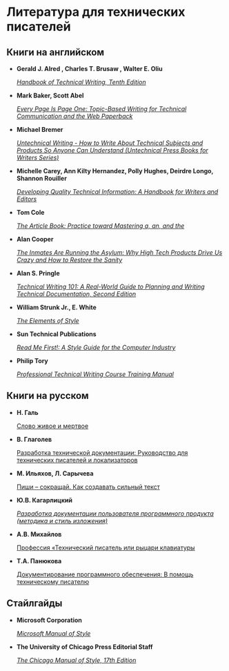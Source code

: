 # Литература для технических писателей

## Книги на английском

* **Gerald J. Alred , Charles T. Brusaw , Walter E. Oliu**

  [*Handbook of Technical Writing, Tenth
  Edition*](https://www.amazon.com/Handbook-Technical-Writing-Tenth-Gerald/dp/1250004411)

* **Mark Baker, Scott Abel**

  [*Every Page Is Page One: Topic-Based Writing for Technical Communication and the Web
  Paperback*](https://www.amazon.com/Every-Page-One-Topic-Based-Communication/dp/1937434281)

* **Michael Bremer**

  [*Untechnical Writing - How to Write About Technical Subjects and Products So Anyone Can
  Understand (Untechnical Press Books for Writers
  Series)*](https://www.amazon.com/Untechnical-Writing-Technical-Subjects-Understand/dp/0966994906)

* **Michelle Carey, Ann Kilty Hernandez, Polly Hughes, Deirdre Longo, Shannon Rouiller**

  [*Developing Quality Technical Information: A Handbook for Writers and
  Editors*](https://www.amazon.com/Developing-Quality-Technical-Information-Handbook/dp/0131477498)

* **Tom Cole**

  [*The Article Book: Practice toward Mastering a, an, and
  the*](https://www.amazon.com/Book-Practice-toward-Mastering/dp/0472086391)

* **Alan Cooper**

  [*The Inmates Are Running the Asylum: Why High Tech Products Drive Us Crazy and How to
  Restore the
  Sanity*](https://www.amazon.com/Inmates-Are-Running-Asylum-Products/dp/0672326140)

* **Alan S. Pringle**

  [*Technical Writing 101: A Real-World Guide to Planning and Writing Technical
  Documentation, Second
  Edition*](https://www.amazon.com/Technical-Writing-101-Real-World-Planning-dp-0970473362/dp/0970473362/ref=dp_ob_title_bk)

* **William Strunk Jr., E. White**

  [*The Elements of Style*](https://en.wikisource.org/wiki/The_Elements_of_Style)

* **Sun Technical Publications**

  [*Read Me First!: A Style Guide for the Computer
  Industry*](https://www.amazon.com/First-Style-Guide-Computer-Industry-dp-0137058268/dp/0137058268/ref=dp_ob_title_bk)

* **Philip Tory**

  [*Professional Technical Writing Course Training
  Manual*](http://www.technicalwritingcourse.co.uk/wp-content/uploads/Philip_Torys_FREE_Technical_Writing_Course_Training_Manual_v18.5.pdf)

## Книги на русском

* **Н. Галь**

  [Слово живое и мертвое](http://www.vavilon.ru/noragal/slovo.html)

* **В. Глаголев**

  [Разработка технической документации: Руководство для технических писателей и локализаторов](https://www.litres.ru/vadim-glagolev/razrabotka-tehnicheskoy-dokumentacii-rukovodstvo-dlya-tehnicheskih-pisateley-i-lokalizatorov-po/)

* **М. Ильяхов, Л. Сарычева**

  [Пиши – сокращай. Как создавать сильный текст](https://www.alpinabook.ru/catalog/book-pishi-sokrashchay/)

* **Ю.В. Кагарлицкий**

  [*Разработка документации пользователя программного продукта (методика и стиль
  изложения)*](https://lavkaknig.com/razrabotka-dokumentatsii-polzovatelya-programmnogo-produkta-metodika-i-stil-izlozheniya/)

* **А.В. Михайлов**

  [Профессия «Технический писатель или рыцари клавиатуры](https://urss.ru/cgi-bin/db.pl?lang=Ru&blang=ru&page=Book&id=233425)

* **Т.А. Панюкова**

  [Документирование программного обеспечения: В помощь техническому писателю](https://urss.ru/cgi-bin/db.pl?lang=Ru&blang=ru&page=Book&id=227126)

## Стайлгайды

* **Microsoft Corporation**

  [*Microsoft Manual of Style*](https://docs.microsoft.com/en-us/style-guide/welcome/)

* **The University of Chicago Press Editorial Staff**

  [*The Chicago Manual of Style, 17th
  Edition*](https://www.amazon.com/Chicago-Manual-Style-17th/dp/022628705X)
